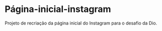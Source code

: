# Página-inicial-instagram
Projeto de recriação da página inicial do Instagram para o desafio da Dio.
